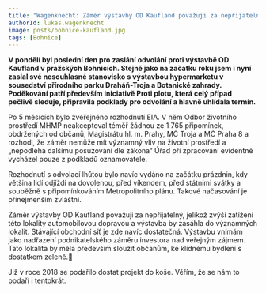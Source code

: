 ```yaml
---
title: "Wagenknecht: Záměr výstavby OD Kaufland považuji za nepřijatelný"
authorId: lukas.wagenknecht
image: posts/bohnice-kaufland.jpg
tags: [Bohnice]
---
```


**V pondělí byl poslední den pro zaslání odvolání proti výstavbě OD Kaufland v pražských Bohnicích. Stejně jako na začátku roku jsem i nyní zaslal své nesouhlasné stanovisko s výstavbou hypermarketu v sousedství přírodního parku Draháň-Troja a Botanické zahrady. Poděkování patří především iniciativě Proti plotu, která celý případ pečlivě sleduje, připravila podklady pro odvolání a hlavně uhlídala termín.**

Po 5 měsících bylo zveřejněno rozhodnutí EIA. V něm Odbor životního prostředí MHMP neakceptoval téměř žádnou ze 1 765 připomínek, obdržených od občanů, Magistrátu hl. m. Prahy, MČ Troja a MČ Praha 8 a rozhodl, že záměr nemůže mít významný vliv na životní prostředí a „nepodléhá dalšímu posuzování dle zákona“ Úřad při zpracování evidentně vycházel pouze z podkladů oznamovatele.

Rozhodnutí s odvolací lhůtou bylo navíc vydáno na začátku prázdnin, kdy většina lidí odjíždí na dovolenou, před víkendem, před státními svátky a souběžně s připomínkováním Metropolitního plánu. Takové načasování je přinejmenším zvláštní.

Záměr výstavby OD Kaufland považuji za nepřijatelný, jelikož zvýší zatížení této lokality automobilovou dopravou a výstavba by zasáhla do významných lokalit. Stávající obchodní síť je zde navíc dostatečná. Výstavbu vnímám jako nadřazení podnikatelského záměru investora nad veřejným zájmem. Tato lokalita by měla především sloužit občanům, ke klidnému bydlení s dostatkem zeleně.🌳

Již v roce 2018 se podařilo dostat projekt do koše. Věřím, že se nám to podaří i tentokrát.